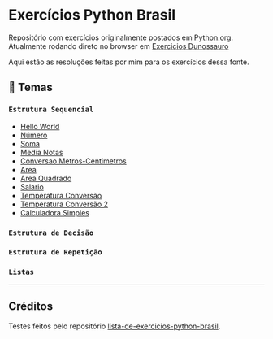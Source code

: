 # Exercícios Python Brasil

Repositório com exercícios originalmente postados em [Python.org](https://wiki.python.org.br/ListaDeExercicios). Atualmente rodando direto no browser em [Exercicios Dunossauro](https://exercicios.dunossauro.com)

Aqui estão as resoluções feitas por mim para os exercícios dessa fonte.

## 📑 Temas
### `Estrutura Sequencial`
- [Hello World](estrutura-sequencial/hello_world.py)
- [Número](estrutura-sequencial/número.py)
- [Soma](estrutura-sequencial/soma.py)
- [Media Notas](estrutura-sequencial/media_notas.py)
- [Conversao Metros-Centimetros](estrutura-sequencial/conversao_metros-centimetros.py)
- [Area](estrutura-sequencial/area.py)
- [Area Quadrado](estrutura-sequencial/area_quadrado.py)
- [Salario](estrutura-sequencial/salario.py)
- [Temperatura Conversão](estrutura-sequencial/temperatura_conversão.py)
- [Temperatura Conversão 2](estrutura-sequencial/temperatura_conversão_2.py)
- [Calculadora Simples](estrutura-sequencial/calculadora_simples.py)
### `Estrutura de Decisão`
### `Estrutura de Repetição`
### `Listas`

---
## Créditos
Testes feitos pelo repositório [lista-de-exercicios-python-brasil](https://github.com/devpro-br/lista-de-exercicios-python-brasil.git).